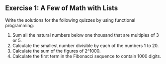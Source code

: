 ## Exercise 1: A Few of Math with Lists

Write the solutions for the following quizzes by using functional programming:

1. Sum all the natural numbers below one thousand that are multiples of 3 or 5.
2. Calculate the smallest number divisible by each of the numbers 1 to 20.
3. Calculate the sum of the figures of 2^1000.
4. Calculate the first term in the Fibonacci sequence to contain 1000 digits.

